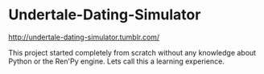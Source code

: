 # Undertale-Dating-Simulator

http://undertale-dating-simulator.tumblr.com/

This project started completely from scratch without any knowledge about Python or the Ren'Py engine. 
Lets call this a learning experience.
